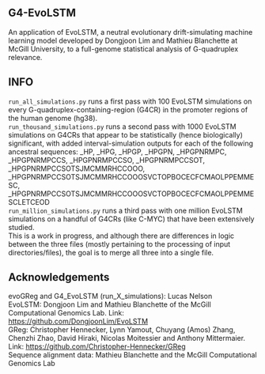 ## G4-EvoLSTM
An application of EvoLSTM, a neutral evolutionary drift-simulating machine learning model developed by Dongjoon Lim and Mathieu Blanchette at McGill University, to a full-genome statistical analysis of G-quadruplex relevance.  

## INFO
`run_all_simulations.py` runs a first pass with 100 EvoLSTM simulations on every G-quadruplex-containing-region (G4CR) in the promoter regions of the human genome (hg38).  
`run_thousand_simulations.py` runs a second pass with 1000 EvoLSTM simulations on G4CRs that appear to be statistically (hence biologically) significant, with added interval-simulation outputs for each of the following ancestral sequences: _HP, _HPG, _HPGP, _HPGPN, _HPGPNRMPC, _HPGPNRMPCCS, _HPGPNRMPCCSO, _HPGPNRMPCCSOT, _HPGPNRMPCCSOTSJMCMMRHCCOOO, _HPGPNRMPCCSOTSJMCMMRHCCOOOSVCTOPBOCECFCMAOLPPEMMESC, _HPGPNRMPCCSOTSJMCMMRHCCOOOSVCTOPBOCECFCMAOLPPEMMESCLETCEOD  
`run_million_simulations.py` runs a third pass with one million EvoLSTM simulations on a handful of G4CRs (like C-MYC) that have been extensively studied.  
This is a work in progress, and although there are differences in logic between the three files (mostly pertaining to the processing of input directories/files), the goal is to merge all three into a single file.  

## Acknowledgements
evoGReg and G4_EvoLSTM (run_X_simulations): Lucas Nelson  
EvoLSTM: Dongjoon Lim and Mathieu Blanchette of the McGill Computational Genomics Lab. Link: https://github.com/DongjoonLim/EvoLSTM  
GReg: Christopher Hennecker, Lynn Yamout, Chuyang (Amos) Zhang, Chenzhi Zhao, David Hiraki, Nicolas Moitessier and Anthony Mittermaier. Link: https://github.com/Christopher-Hennecker/GReg  
Sequence alignment data: Mathieu Blanchette and the McGill Computational Genomics Lab  
